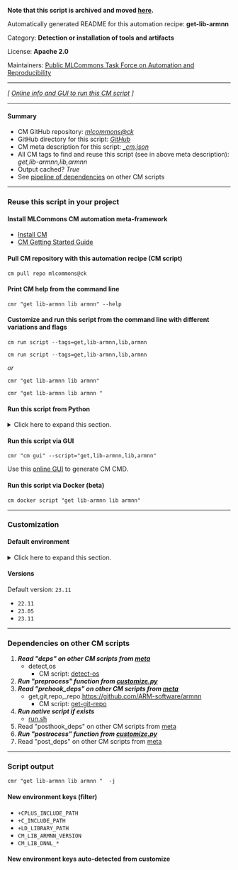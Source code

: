 **Note that this script is archived and moved [here](https://github.com/mlcommons/cm4mlops/tree/main/script/get-lib-armnn).**



Automatically generated README for this automation recipe: **get-lib-armnn**

Category: **Detection or installation of tools and artifacts**

License: **Apache 2.0**

Maintainers: [Public MLCommons Task Force on Automation and Reproducibility](https://github.com/mlcommons/ck/blob/master/docs/taskforce.md)

---
*[ [Online info and GUI to run this CM script](https://access.cknowledge.org/playground/?action=scripts&name=get-lib-armnn,9603a2e90fd44587) ]*

---
#### Summary

* CM GitHub repository: *[mlcommons@ck](https://github.com/mlcommons/ck/tree/dev/cm-mlops)*
* GitHub directory for this script: *[GitHub](https://github.com/mlcommons/ck/tree/dev/cm-mlops/script/get-lib-armnn)*
* CM meta description for this script: *[_cm.json](_cm.json)*
* All CM tags to find and reuse this script (see in above meta description): *get,lib-armnn,lib,armnn*
* Output cached? *True*
* See [pipeline of dependencies](#dependencies-on-other-cm-scripts) on other CM scripts


---
### Reuse this script in your project

#### Install MLCommons CM automation meta-framework

* [Install CM](https://access.cknowledge.org/playground/?action=install)
* [CM Getting Started Guide](https://github.com/mlcommons/ck/blob/master/docs/getting-started.md)

#### Pull CM repository with this automation recipe (CM script)

```cm pull repo mlcommons@ck```

#### Print CM help from the command line

````cmr "get lib-armnn lib armnn" --help````

#### Customize and run this script from the command line with different variations and flags

`cm run script --tags=get,lib-armnn,lib,armnn`

`cm run script --tags=get,lib-armnn,lib,armnn `

*or*

`cmr "get lib-armnn lib armnn"`

`cmr "get lib-armnn lib armnn " `


#### Run this script from Python

<details>
<summary>Click here to expand this section.</summary>

```python

import cmind

r = cmind.access({'action':'run'
                  'automation':'script',
                  'tags':'get,lib-armnn,lib,armnn'
                  'out':'con',
                  ...
                  (other input keys for this script)
                  ...
                 })

if r['return']>0:
    print (r['error'])

```

</details>


#### Run this script via GUI

```cmr "cm gui" --script="get,lib-armnn,lib,armnn"```

Use this [online GUI](https://cKnowledge.org/cm-gui/?tags=get,lib-armnn,lib,armnn) to generate CM CMD.

#### Run this script via Docker (beta)

`cm docker script "get lib-armnn lib armnn" `

___
### Customization

#### Default environment

<details>
<summary>Click here to expand this section.</summary>

These keys can be updated via `--env.KEY=VALUE` or `env` dictionary in `@input.json` or using script flags.


</details>

#### Versions
Default version: `23.11`

* `22.11`
* `23.05`
* `23.11`
___
### Dependencies on other CM scripts


  1. ***Read "deps" on other CM scripts from [meta](https://github.com/mlcommons/ck/tree/dev/cm-mlops/script/get-lib-armnn/_cm.json)***
     * detect,os
       - CM script: [detect-os](https://github.com/mlcommons/ck/tree/master/cm-mlops/script/detect-os)
  1. ***Run "preprocess" function from [customize.py](https://github.com/mlcommons/ck/tree/dev/cm-mlops/script/get-lib-armnn/customize.py)***
  1. ***Read "prehook_deps" on other CM scripts from [meta](https://github.com/mlcommons/ck/tree/dev/cm-mlops/script/get-lib-armnn/_cm.json)***
     * get,git,repo,_repo.https://github.com/ARM-software/armnn
       - CM script: [get-git-repo](https://github.com/mlcommons/ck/tree/master/cm-mlops/script/get-git-repo)
  1. ***Run native script if exists***
     * [run.sh](https://github.com/mlcommons/ck/tree/dev/cm-mlops/script/get-lib-armnn/run.sh)
  1. Read "posthook_deps" on other CM scripts from [meta](https://github.com/mlcommons/ck/tree/dev/cm-mlops/script/get-lib-armnn/_cm.json)
  1. ***Run "postrocess" function from [customize.py](https://github.com/mlcommons/ck/tree/dev/cm-mlops/script/get-lib-armnn/customize.py)***
  1. Read "post_deps" on other CM scripts from [meta](https://github.com/mlcommons/ck/tree/dev/cm-mlops/script/get-lib-armnn/_cm.json)

___
### Script output
`cmr "get lib-armnn lib armnn "  -j`
#### New environment keys (filter)

* `+CPLUS_INCLUDE_PATH`
* `+C_INCLUDE_PATH`
* `+LD_LIBRARY_PATH`
* `CM_LIB_ARMNN_VERSION`
* `CM_LIB_DNNL_*`
#### New environment keys auto-detected from customize
